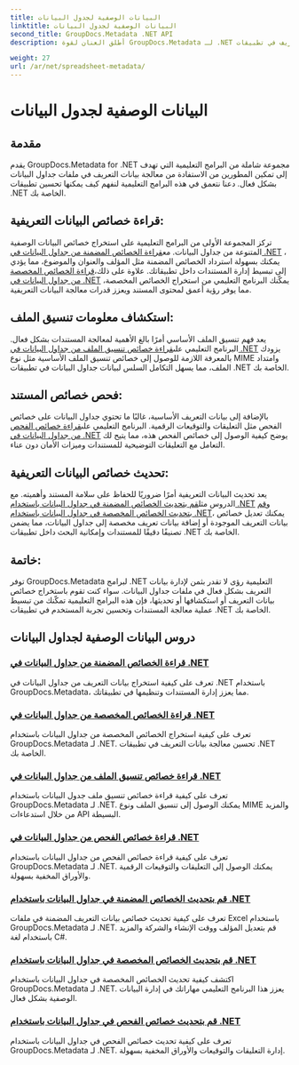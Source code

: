 ```yaml
---
title: البيانات الوصفية لجدول البيانات
linktitle: البيانات الوصفية لجدول البيانات
second_title: GroupDocs.Metadata .NET API
description: أطلق العنان لقوة GroupDocs.Metadata لـ .NET من خلال البرامج التعليمية حول قراءة وتحديث خصائص جدول البيانات. رفع مستوى معالجة بيانات التعريف في تطبيقات .NET الخاصة بك.

weight: 27
url: /ar/net/spreadsheet-metadata/
---
```


# البيانات الوصفية لجدول البيانات

## مقدمة

يقدم GroupDocs.Metadata for .NET مجموعة شاملة من البرامج التعليمية التي تهدف إلى تمكين المطورين من الاستفادة من معالجة بيانات التعريف في ملفات جداول البيانات بشكل فعال. دعنا نتعمق في هذه البرامج التعليمية لنفهم كيف يمكنها تحسين تطبيقات .NET الخاصة بك.

## قراءة خصائص البيانات التعريفية:
تركز المجموعة الأولى من البرامج التعليمية على استخراج خصائص البيانات الوصفية المتنوعة من جداول البيانات. مع[قراءة الخصائص المضمنة من جداول البيانات في .NET](./read-built-in-properties-spreadsheets/) ، يمكنك بسهولة استرداد الخصائص المضمنة مثل المؤلف والعنوان والموضوع، مما يؤدي إلى تبسيط إدارة المستندات داخل تطبيقاتك. علاوة على ذلك،[قراءة الخصائص المخصصة من جداول البيانات في .NET](./read-custom-properties-spreadsheets/) يمكّنك البرنامج التعليمي من استخراج الخصائص المخصصة، مما يوفر رؤية أعمق لمحتوى المستند ويعزز قدرات معالجة البيانات التعريفية.

## استكشاف معلومات تنسيق الملف:
 يعد فهم تنسيق الملف الأساسي أمرًا بالغ الأهمية لمعالجة المستندات بشكل فعال. البرنامج التعليمي على[قراءة خصائص تنسيق الملف من جداول البيانات في .NET](./read-file-format-properties-spreadsheets/) يزودك بالمعرفة اللازمة للوصول إلى خصائص تنسيق الملف الأساسية مثل نوع MIME وامتداد الملف، مما يسهل التكامل السلس لبيانات جداول البيانات في تطبيقات .NET الخاصة بك.

## فحص خصائص المستند:
بالإضافة إلى بيانات التعريف الأساسية، غالبًا ما تحتوي جداول البيانات على خصائص الفحص مثل التعليقات والتوقيعات الرقمية. البرنامج التعليمي على[قراءة خصائص الفحص من جداول البيانات في .NET](./read-inspection-properties-spreadsheets/) يوضح كيفية الوصول إلى خصائص الفحص هذه، مما يتيح لك التعامل مع التعليقات التوضيحية للمستندات وميزات الأمان دون عناء.

## تحديث خصائص البيانات التعريفية:
 يعد تحديث البيانات التعريفية أمرًا ضروريًا للحفاظ على سلامة المستند وأهميته. مع الدروس مثل[قم بتحديث الخصائص المضمنة في جداول البيانات باستخدام .NET](./update-built-in-properties-spreadsheets/) و[قم بتحديث الخصائص المخصصة في جداول البيانات باستخدام .NET](./update-custom-properties-spreadsheets/)، يمكنك تعديل خصائص بيانات التعريف الموجودة أو إضافة بيانات تعريف مخصصة إلى جداول البيانات، مما يضمن تصنيفًا دقيقًا للمستندات وإمكانية البحث داخل تطبيقات .NET الخاصة بك.

## خاتمة:
توفر GroupDocs.Metadata لبرامج .NET التعليمية رؤى لا تقدر بثمن لإدارة بيانات التعريف بشكل فعال في ملفات جداول البيانات. سواء كنت تقوم باستخراج خصائص بيانات التعريف أو استكشافها أو تحديثها، فإن هذه البرامج التعليمية تمكّنك من تبسيط عملية معالجة المستندات وتحسين تجربة المستخدم في تطبيقات .NET الخاصة بك.

## دروس البيانات الوصفية لجداول البيانات
### [قراءة الخصائص المضمنة من جداول البيانات في .NET](./read-built-in-properties-spreadsheets/)
تعرف على كيفية استخراج بيانات التعريف من جداول البيانات في .NET باستخدام GroupDocs.Metadata، مما يعزز إدارة المستندات وتنظيمها في تطبيقاتك.
### [قراءة الخصائص المخصصة من جداول البيانات في .NET](./read-custom-properties-spreadsheets/)
تعرف على كيفية استخراج الخصائص المخصصة من جداول البيانات باستخدام GroupDocs.Metadata لـ .NET. تحسين معالجة بيانات التعريف في تطبيقات .NET الخاصة بك.
### [قراءة خصائص تنسيق الملف من جداول البيانات في .NET](./read-file-format-properties-spreadsheets/)
تعرف على كيفية قراءة خصائص تنسيق ملف جدول البيانات باستخدام GroupDocs.Metadata لـ .NET. يمكنك الوصول إلى تنسيق الملف ونوع MIME والمزيد من خلال استدعاءات API البسيطة.
### [قراءة خصائص الفحص من جداول البيانات في .NET](./read-inspection-properties-spreadsheets/)
تعرف على كيفية قراءة خصائص الفحص من جداول البيانات باستخدام GroupDocs.Metadata لـ .NET. يمكنك الوصول إلى التعليقات والتوقيعات الرقمية والأوراق المخفية بسهولة.
### [قم بتحديث الخصائص المضمنة في جداول البيانات باستخدام .NET](./update-built-in-properties-spreadsheets/)
تعرف على كيفية تحديث خصائص بيانات التعريف المضمنة في ملفات Excel باستخدام GroupDocs.Metadata لـ .NET. قم بتعديل المؤلف ووقت الإنشاء والشركة والمزيد باستخدام لغة C#.
### [قم بتحديث الخصائص المخصصة في جداول البيانات باستخدام .NET](./update-custom-properties-spreadsheets/)
اكتشف كيفية تحديث الخصائص المخصصة في جداول البيانات باستخدام GroupDocs.Metadata لـ .NET. يعزز هذا البرنامج التعليمي مهاراتك في إدارة البيانات الوصفية بشكل فعال.
### [قم بتحديث خصائص الفحص في جداول البيانات باستخدام .NET](./update-inspection-properties-spreadsheets/)
تعرف على كيفية تحديث خصائص الفحص في جداول البيانات باستخدام GroupDocs.Metadata لـ .NET. إدارة التعليقات والتوقيعات والأوراق المخفية بسهولة.